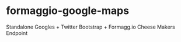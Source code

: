 formaggio-google-maps
=====================

Standalone Googles + Twitter Bootstrap + Formagg.io Cheese Makers Endpoint
